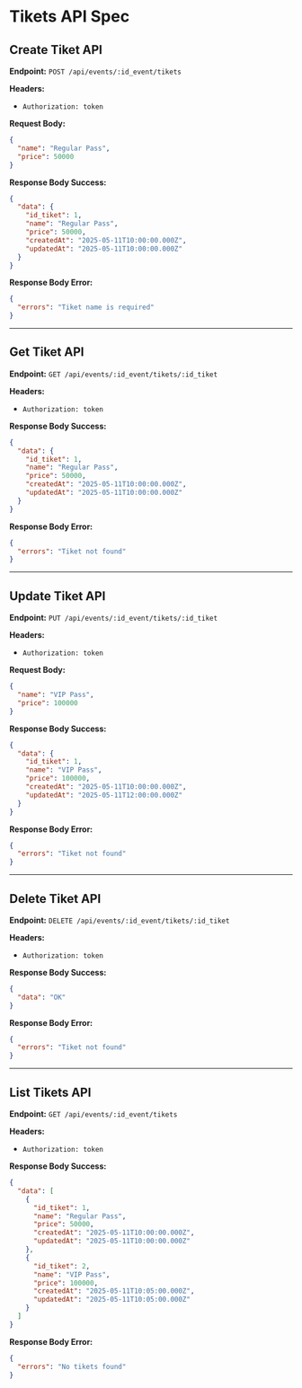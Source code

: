 # Tikets API Spec

## Create Tiket API

**Endpoint:** `POST /api/events/:id_event/tikets`

**Headers:**

* `Authorization: token`

**Request Body:**

```json
{
  "name": "Regular Pass",
  "price": 50000
}
```

**Response Body Success:**

```json
{
  "data": {
    "id_tiket": 1,
    "name": "Regular Pass",
    "price": 50000,
    "createdAt": "2025-05-11T10:00:00.000Z",
    "updatedAt": "2025-05-11T10:00:00.000Z"
  }
}
```

**Response Body Error:**

```json
{
  "errors": "Tiket name is required"
}
```

---

## Get Tiket API

**Endpoint:** `GET /api/events/:id_event/tikets/:id_tiket`

**Headers:**

* `Authorization: token`

**Response Body Success:**

```json
{
  "data": {
    "id_tiket": 1,
    "name": "Regular Pass",
    "price": 50000,
    "createdAt": "2025-05-11T10:00:00.000Z",
    "updatedAt": "2025-05-11T10:00:00.000Z"
  }
}
```

**Response Body Error:**

```json
{
  "errors": "Tiket not found"
}
```

---

## Update Tiket API

**Endpoint:** `PUT /api/events/:id_event/tikets/:id_tiket`

**Headers:**

* `Authorization: token`

**Request Body:**

```json
{
  "name": "VIP Pass",
  "price": 100000
}
```

**Response Body Success:**

```json
{
  "data": {
    "id_tiket": 1,
    "name": "VIP Pass",
    "price": 100000,
    "createdAt": "2025-05-11T10:00:00.000Z",
    "updatedAt": "2025-05-11T12:00:00.000Z"
  }
}
```

**Response Body Error:**

```json
{
  "errors": "Tiket not found"
}
```

---

## Delete Tiket API

**Endpoint:** `DELETE /api/events/:id_event/tikets/:id_tiket`

**Headers:**

* `Authorization: token`

**Response Body Success:**

```json
{
  "data": "OK"
}
```

**Response Body Error:**

```json
{
  "errors": "Tiket not found"
}
```

---

## List Tikets API

**Endpoint:** `GET /api/events/:id_event/tikets`

**Headers:**

* `Authorization: token`

**Response Body Success:**

```json
{
  "data": [
    {
      "id_tiket": 1,
      "name": "Regular Pass",
      "price": 50000,
      "createdAt": "2025-05-11T10:00:00.000Z",
      "updatedAt": "2025-05-11T10:00:00.000Z"
    },
    {
      "id_tiket": 2,
      "name": "VIP Pass",
      "price": 100000,
      "createdAt": "2025-05-11T10:05:00.000Z",
      "updatedAt": "2025-05-11T10:05:00.000Z"
    }
  ]
}
```

**Response Body Error:**

```json
{
  "errors": "No tikets found"
}
```
